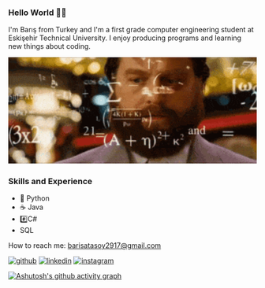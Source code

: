 ### Hello World 👋🏽

I'm Barış from Turkey and I'm a first grade computer engineering student at Eskişehir Technical University. I enjoy producing programs and learning new things about coding.

<p align="center">
  <img width="800" src="https://github.com/the-atasoy/the-atasoy/blob/main/git.gif">
</p>

### Skills and Experience
* 🐍 Python
* ☕ Java
* #️⃣C#
* SQL
 

How to reach me: barisatasoy2917@gmail.com 


[<img src='https://cdn.jsdelivr.net/npm/simple-icons@3.0.1/icons/github.svg' alt='github' height='40'>](https://github.com/the-atasoy)  [<img src='https://cdn.jsdelivr.net/npm/simple-icons@3.0.1/icons/linkedin.svg' alt='linkedin' height='40'>](https://www.linkedin.com/in/barış-atasoy-65b166258//)  [<img src='https://cdn.jsdelivr.net/npm/simple-icons@3.0.1/icons/instagram.svg' alt='instagram' height='40'>](https://www.instagram.com/the_atasoy/)  


[![Ashutosh's github activity graph](https://github-readme-activity-graph.cyclic.app/graph?username=the-atasoy&theme=high-contrast	)](https://github.com/ashutosh00710/github-readme-activity-graph)


